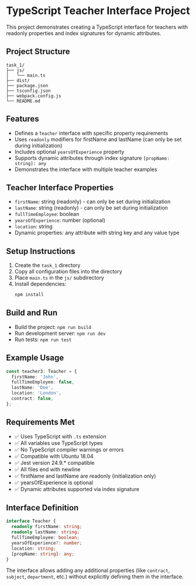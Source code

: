 # TypeScript Teacher Interface Project

This project demonstrates creating a TypeScript interface for teachers with readonly properties and index signatures for dynamic attributes.

## Project Structure

```
task_1/
├── js/
│   └── main.ts
├── dist/
├── package.json
├── tsconfig.json
├── webpack.config.js
└── README.md
```

## Features

- Defines a `Teacher` interface with specific property requirements
- Uses `readonly` modifiers for firstName and lastName (can only be set during initialization)
- Includes optional `yearsOfExperience` property
- Supports dynamic attributes through index signature `[propName: string]: any`
- Demonstrates the interface with multiple teacher examples

## Teacher Interface Properties

- `firstName`: string (readonly) - can only be set during initialization
- `lastName`: string (readonly) - can only be set during initialization
- `fullTimeEmployee`: boolean
- `yearsOfExperience`: number (optional)
- `location`: string
- Dynamic properties: any attribute with string key and any value type

## Setup Instructions

1. Create the `task_1` directory
2. Copy all configuration files into the directory
3. Place `main.ts` in the `js/` subdirectory
4. Install dependencies:
   ```bash
   npm install
   ```

## Build and Run

- Build the project: `npm run build`
- Run development server: `npm run dev`
- Run tests: `npm run test`

## Example Usage

```typescript
const teacher3: Teacher = {
  firstName: 'John',
  fullTimeEmployee: false,
  lastName: 'Doe',
  location: 'London',
  contract: false,
};
```

## Requirements Met

- ✅ Uses TypeScript with `.ts` extension
- ✅ All variables use TypeScript types
- ✅ No TypeScript compiler warnings or errors
- ✅ Compatible with Ubuntu 18.04
- ✅ Jest version 24.9.* compatible
- ✅ All files end with newline
- ✅ firstName and lastName are readonly (initialization only)
- ✅ yearsOfExperience is optional
- ✅ Dynamic attributes supported via index signature

## Interface Definition

```typescript
interface Teacher {
  readonly firstName: string;
  readonly lastName: string;
  fullTimeEmployee: boolean;
  yearsOfExperience?: number;
  location: string;
  [propName: string]: any;
}
```

The interface allows adding any additional properties (like `contract`, `subject`, `department`, etc.) without explicitly defining them in the interface.